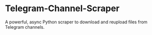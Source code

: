 # Telegram-Channel-Scraper
A powerful, async Python scraper to download and reupload files from Telegram channels.

